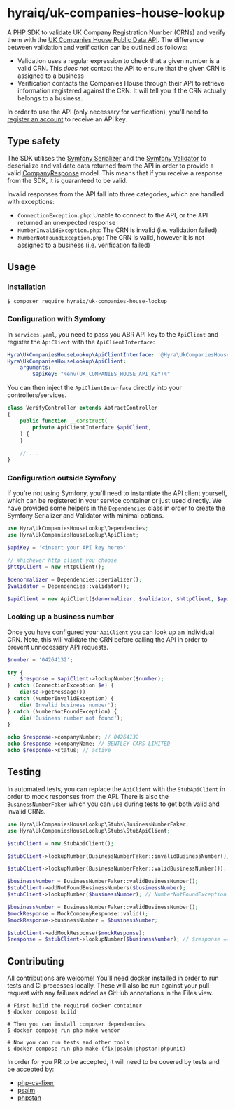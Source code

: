 hyraiq/uk-companies-house-lookup
================

A PHP SDK to validate UK Company Registration Number (CRNs) and verify them with the
[UK Companies House Public Data API](https://developer-specs.company-information.service.gov.uk/companies-house-public-data-api/reference).
The difference between validation and verification can be outlined as follows:

- Validation uses a regular expression to check that a given number is a valid CRN. This _does not_ contact the API to
  ensure that the given CRN is assigned to a business
- Verification contacts the Companies House through their API to retrieve information registered against the CRN. It
  will tell you if the CRN actually belongs to a business.

In order to use the API (only necessary for verification), you'll need to
[register an account](https://identity.company-information.service.gov.uk/user/register) to receive an API key.


## Type safety

The SDK utilises the [Symfony Serializer](https://symfony.com/doc/current/components/serializer.html) and the
[Symfony Validator](https://symfony.com/doc/current/components/validator.html) to deserialize and validate data returned
from the API in order to provide a valid [CompanyResponse](./src/Model/CompanyResponse.php) model. This means that if
you receive a response from the SDK, it is guaranteed to be valid.

Invalid responses from the API fall into three categories, which are handled with exceptions:

- `ConnectionException.php`: Unable to connect to the API, or the API returned an unexpected response
- `NumberInvalidException.php`: The CRN is invalid (i.e. validation failed)
- `NumberNotFoundException.php`: The CRN is valid, however it is not assigned to a business (i.e. verification failed)


## Usage

### Installation

```shell
$ composer require hyraiq/uk-companies-house-lookup
```

### Configuration with Symfony

In `services.yaml`, you need to pass you ABR API key to the `ApiClient` and register the `ApiClient` with the
`ApiClientInterface`:

```yaml
Hyra\UkCompaniesHouseLookup\ApiClientInterface: '@Hyra\UkCompaniesHouseLookup\ApiClient'
Hyra\UkCompaniesHouseLookup\ApiClient:
    arguments:
        $apiKey: "%env(UK_COMPANIES_HOUSE_API_KEY)%"
```

You can then inject the `ApiClientInterface` directly into your controllers/services.

```php
class VerifyController extends AbtractController
{
    public function __construct(
        private ApiClientInterface $apiClient,
    ) {
    }
    
    // ...  
}
```

### Configuration outside Symfony

If you're not using Symfony, you'll need to instantiate the API client yourself, which can be registered in your service
container or just used directly. We have provided some helpers in the `Dependencies` class in order to create the
Symfony Serializer and Validator with minimal options.

```php
use Hyra\UkCompaniesHouseLookup\Dependencies;
use Hyra\UkCompaniesHouseLookup\ApiClient;

$apiKey = '<insert your API key here>'

// Whichever http client you choose
$httpClient = new HttpClient();

$denormalizer = Dependencies::serializer();
$validator = Dependencies::validator();

$apiClient = new ApiClient($denormalizer, $validator, $httpClient, $apiKey);
```

### Looking up a business number

Once you have configured your `ApiClient` you can look up an individual CRN. Note, this will validate the CRN before
calling the API in order to prevent unnecessary API requests.

```php
$number = '04264132';

try {
    $response = $apiClient->lookupNumber($number);
} catch (ConnectionException $e) {
    die($e->getMessage())
} catch (NumberInvalidException) {
    die('Invalid business number');
} catch (NumberNotFoundException) {
    die('Business number not found');
}

echo $response->companyNumber; // 04264132
echo $response->companyName; // BENTLEY CARS LIMITED
echo $response->status; // active
```


## Testing

In automated tests, you can replace the `ApiClient` with the `StubApiClient` in order to mock responses from the API.
There is also the `BusinessNumberFaker` which you can use during tests to get both valid and invalid CRNs.

```php
use Hyra\UkCompaniesHouseLookup\Stubs\BusinessNumberFaker;
use Hyra\UkCompaniesHouseLookup\Stubs\StubApiClient;

$stubClient = new StubApiClient();

$stubClient->lookupNumber(BusinessNumberFaker::invalidBusinessNumber()); // NumberInvalidException - Note, the stub still uses the validator

$stubClient->lookupNumber(BusinessNumberFaker::validBusinessNumber()); // LogicException - You need to tell the stub how to respond to specific queries

$businessNumber = BusinessNumberFaker::validBusinessNumber();
$stubClient->addNotFoundBusinessNumbers($businessNumber);
$stubClient->lookupNumber($businessNumber); // NumberNotFoundException

$businessNumber = BusinessNumberFaker::validBusinessNumber();
$mockResponse = MockCompanyResponse::valid();
$mockResponse->businessNumber = $businessNumber;

$stubClient->addMockResponse($mockResponse);
$response = $stubClient->lookupNumber($businessNumber); // $response === $mockResponse
```


## Contributing

All contributions are welcome! You'll need [docker](https://docs.docker.com/engine/install/) installed in order to
run tests and CI processes locally. These will also be run against your pull request with any failures added as
GitHub annotations in the Files view.

```shell
# First build the required docker container
$ docker compose build

# Then you can install composer dependencies
$ docker compose run php make vendor

# Now you can run tests and other tools
$ docker compose run php make (fix|psalm|phpstan|phpunit)
```

In order for you PR to be accepted, it will need to be covered by tests and be accepted by:

- [php-cs-fixer](https://github.com/FriendsOfPhp/PHP-CS-Fixer)
- [psalm](https://github.com/vimeo/psalm/)
- [phpstan](https://github.com/phpstan/phpstan)
